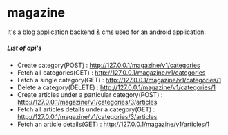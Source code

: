 # magazine
It's a blog application backend &amp; cms used for an android application.



##### List of api's
* Create category(POST) : http://127.0.0.1/magazine/v1/categories
* Fetch all categories(GET) : http://127.0.0.1/magazine/v1/categories
* Fetch a single category(GET) : http://127.0.0.1/magazine/v1/categories/1
* Delete a category(DELETE)	:	http://127.0.0.1/magazine/v1/categories/1
* Create articles under a particular category(POST)	:	http://127.0.0.1/magazine/v1/categories/3/articles
* Fetch all articles details under a category(GET)	:	http://127.0.0.1/magazine/v1/categories/3/articles
* Fetch an article details(GET)	:	http://127.0.0.1/magazine/v1/articles/1


